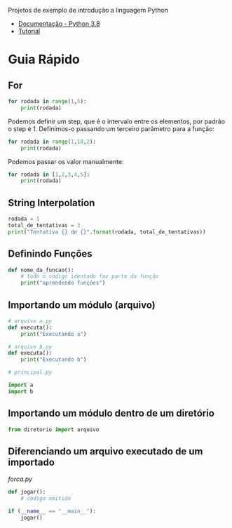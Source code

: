 Projetos de exemplo de introdução a linguagem Python

* [Documentação - Python 3.8](https://docs.python.org/pt-br/3.8/index.html)
* [Tutorial](https://docs.python.org/pt-br/3.8/tutorial/index.html)

# Guia Rápido
## For

```python
for rodada in range(1,5):
    print(rodada)
```

Podemos definir um step, que é o intervalo entre os elementos, por padrão o step é 1. 
Definimos-o passando um terceiro parâmetro para a função:

```python
for rodada in range(1,10,2):
    print(rodada)
```

Podemos passar os valor manualmente:

```python
for rodada in [1,2,3,4,5]:
    print(rodada)
```


## String Interpolation

```python
rodada = 1
total_de_tentativas = 3
print("Tentativa {} de {}".format(rodada, total_de_tentativas))
```
## Definindo Funções

```python
def nome_da_funcao():
    # todo o código identado faz parte da função
    print("aprendendo funções")
```

## Importando um módulo (arquivo)

```python
# arquivo a.py
def executa():
    print("Executando a")
```

```python
# arquivo b.py
def executa():
    print("Executando b")
```

```python
# principal.py

import a
import b
```

## Importando um módulo dentro de um diretório
```python
from diretorio import arquivo
```

## Diferenciando um arquivo executado de um importado

*forca.py*
```python
def jogar():
    # código omitido

if (__name__ == "__main__"):
    jogar()
```